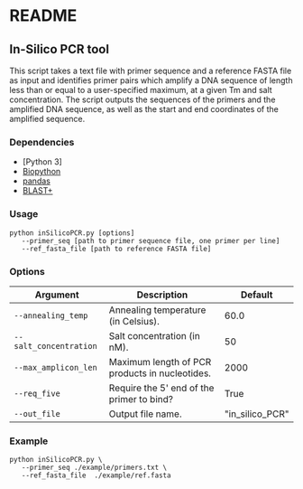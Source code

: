# README

## In-Silico PCR tool

This script takes a text file with primer sequence and a reference FASTA file as input and identifies primer pairs which amplify a DNA sequence of length less than or equal to a user-specified maximum, at a given Tm and salt concentration. The script outputs the sequences of the primers and the amplified DNA sequence, as well as the start and end coordinates of the amplified sequence.

### Dependencies

-   [Python 3]
-   [Biopython](https://biopython.org/)
-   [pandas](https://pandas.pydata.org/)
-   [BLAST+](https://www.ncbi.nlm.nih.gov/books/NBK569861/)

### Usage

```
python inSilicoPCR.py [options]
   --primer_seq [path to primer sequence file, one primer per line]
   --ref_fasta_file [path to reference FASTA file]
```

### Options

| Argument              | Description                                                  | Default      |
|-----------------------|--------------------------------------------------------------|--------------|
| `--annealing_temp`     | Annealing temperature (in Celsius).                           | 60.0         |
| `--salt_concentration` | Salt concentration (in nM).                                   | 50           |
| `--max_amplicon_len`   | Maximum length of PCR products in nucleotides.                | 2000         |
| `--req_five`           | Require the 5' end of the primer to bind?                      | True         |
| `--out_file`           | Output file name.                                             | "in_silico_PCR" |


### Example

```
python inSilicoPCR.py \
   --primer_seq ./example/primers.txt \
   --ref_fasta_file  ./example/ref.fasta
```
